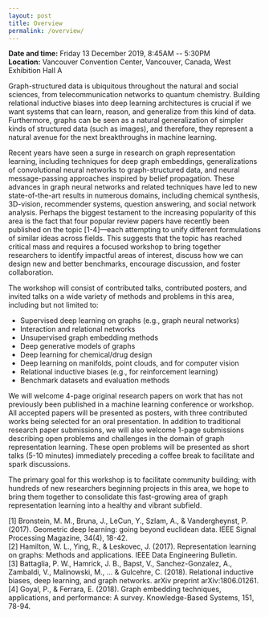 ```yaml
---
layout: post
title: Overview
permalink: /overview/
---
```


**Date and time:** Friday 13 December 2019, 8:45AM -- 5:30PM<br>
**Location:** Vancouver Convention Center, Vancouver, Canada, West Exhibition Hall A

Graph-structured data is ubiquitous throughout the natural and social sciences, from telecommunication networks to quantum chemistry. Building relational inductive biases into deep learning architectures is crucial if we want systems that can learn, reason, and generalize from this kind of data. Furthermore, graphs can be seen as a natural generalization of simpler kinds of structured data (such as images), and therefore, they represent a natural avenue for the next breakthroughs in machine learning.

Recent years have seen a surge in research on graph representation learning, including techniques for deep graph embeddings, generalizations of convolutional neural networks to graph-structured data, and neural message-passing approaches inspired by belief propagation. These advances in graph neural networks and related techniques have led to new state-of-the-art results in numerous domains, including chemical synthesis, 3D-vision, recommender systems, question answering, and social network analysis. Perhaps the biggest testament to the increasing popularity of this area is the fact that four popular review papers have recently been published on the topic [1-4]—each attempting to unify different formulations of similar ideas across fields. This suggests that the topic has reached critical mass and requires a focused workshop to bring together researchers to identify impactful areas of interest, discuss how we can design new and better benchmarks, encourage discussion, and foster collaboration. 

The workshop will consist of contributed talks, contributed posters, and invited talks on a wide variety of methods and problems in this area, including but not limited to:
- Supervised deep learning on graphs (e.g., graph neural networks)
- Interaction and relational networks
- Unsupervised graph embedding methods
- Deep generative models of graphs 
- Deep learning for chemical/drug design
- Deep learning on manifolds, point clouds, and for computer vision
- Relational inductive biases (e.g., for reinforcement learning)
- Benchmark datasets and evaluation methods

We will welcome 4-page original research papers on work that has not previously been published in a machine learning conference or workshop. 
All accepted papers will be presented as posters, with three contributed works being selected for an oral presentation. In addition to traditional research paper submissions, we will also welcome 1-page submissions describing open problems and challenges in the domain of graph representation learning.
These open problems will be presented as short talks (5-10 minutes) immediately preceding a coffee break to facilitate and spark discussions. 

The primary goal for this workshop is to facilitate community building; with hundreds of new researchers beginning projects in this area, we hope to bring them together to consolidate this fast-growing area of graph representation learning into a healthy and vibrant subfield. 

[1] Bronstein, M. M., Bruna, J., LeCun, Y., Szlam, A., & Vandergheynst, P. (2017). Geometric deep learning: going beyond euclidean data. IEEE Signal Processing Magazine, 34(4), 18-42.<br>
[2] Hamilton, W. L., Ying, R., & Leskovec, J. (2017). Representation learning on graphs: Methods and applications. IEEE Data Engineering Bulletin. <br>
[3] Battaglia, P. W., Hamrick, J. B., Bapst, V., Sanchez-Gonzalez, A., Zambaldi, V., Malinowski, M., ... & Gulcehre, C. (2018). Relational inductive biases, deep learning, and graph networks. arXiv preprint arXiv:1806.01261.<br>
[4] Goyal, P., & Ferrara, E. (2018). Graph embedding techniques, applications, and performance: A survey. Knowledge-Based Systems, 151, 78-94.<br>
